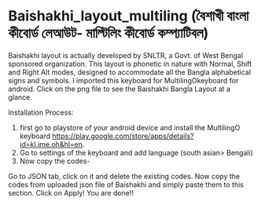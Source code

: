 # Baishakhi_layout_multiling (বৈশাখী বাংলা কীবোর্ড লেআউট- মাল্টিলিং কীবোর্ড কম্প্যাটিবল)
Baishakhi layout is actually developed by SNLTR, a Govt. of West Bengal sponsored organization. This layout is phonetic in nature with Normal, Shift and Right Alt modes, designed to accommodate all the Bangla alphabetical signs and symbols. I imported this keyboard for MultilingOkeyboard for android.
Click on the png file to see the Baishakhi Bangla Layout at a glance.

Installation Process:
1. first go to playstore of your android device and install the MultilingO keyboard https://play.google.com/store/apps/details?id=kl.ime.oh&hl=en.
2. Go to settings of the keyboard and add language (south asian> Bengali)
3. Now copy the codes-

Go to JSON tab, click on it and delete the existing codes. Now copy the codes from uploaded json file of Baishakhi and simply paste them to this section.
Click on Apply! You are done!!
